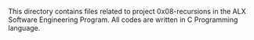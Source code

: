 This directory contains files related to project 0x08-recursions in the ALX Software Engineering Program.
All codes are written in C Programming language.